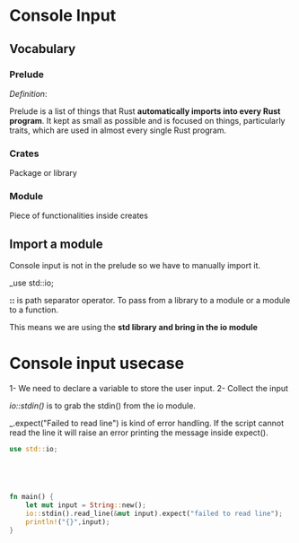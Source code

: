 # Console Input

## Vocabulary

### Prelude
_Definition_:
 
Prelude is a list of things that Rust **automatically imports into every Rust program**. It kept as small as possible and is focused on things, particularly traits, which are used in almost every single Rust program.



### Crates
Package or library

### Module

Piece of functionalities inside creates


## Import a module

Console input is not in the prelude so we have to manually import it.

_use std::io;

**::** is path separator operator. To pass from a library to a module or a module to a function.

This means we are using the **std library and bring in the io module**


# Console input usecase

1- We need to declare a variable to store the user input.
2- Collect the input

_io::stdin()_ is to grab the stdin() from the io module.

_.expect("Failed to read line") is kind of error handling. If the script cannot read the line it will raise an error printing the message inside expect().


```rust
use std::io;





fn main() {
    let mut input = String::new();
    io::stdin().read_line(&mut input).expect("failed to read line");
    println!("{}",input);
}
```




